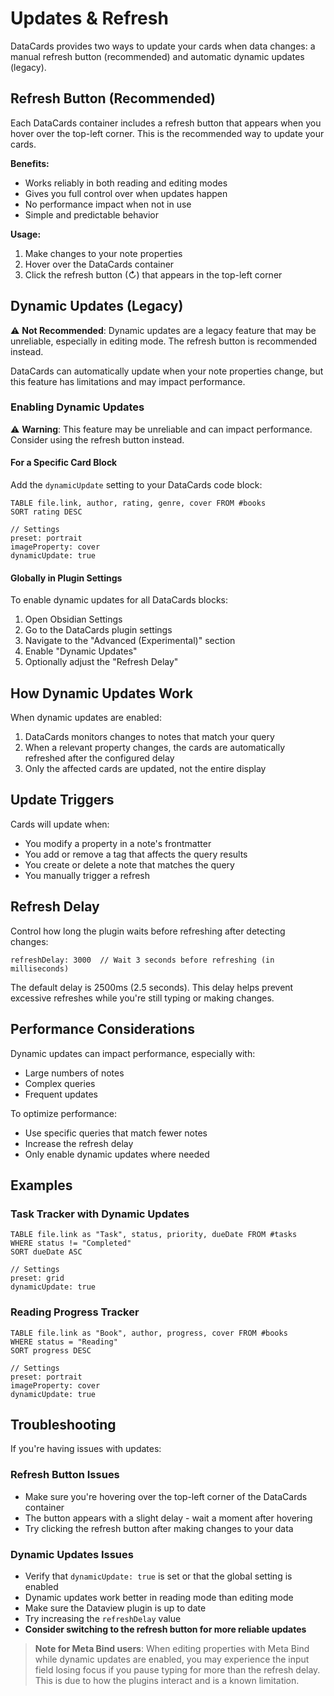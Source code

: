 # Updates & Refresh

DataCards provides two ways to update your cards when data changes: a manual refresh button (recommended) and automatic dynamic updates (legacy).

## Refresh Button (Recommended)

Each DataCards container includes a refresh button that appears when you hover over the top-left corner. This is the recommended way to update your cards.

**Benefits:**
- Works reliably in both reading and editing modes
- Gives you full control over when updates happen
- No performance impact when not in use
- Simple and predictable behavior

**Usage:**
1. Make changes to your note properties
2. Hover over the DataCards container
3. Click the refresh button (↻) that appears in the top-left corner

## Dynamic Updates (Legacy)

⚠️ **Not Recommended**: Dynamic updates are a legacy feature that may be unreliable, especially in editing mode. The refresh button is recommended instead.

DataCards can automatically update when your note properties change, but this feature has limitations and may impact performance.

### Enabling Dynamic Updates

⚠️ **Warning**: This feature may be unreliable and can impact performance. Consider using the refresh button instead.

#### For a Specific Card Block

Add the `dynamicUpdate` setting to your DataCards code block:

```datacards
TABLE file.link, author, rating, genre, cover FROM #books
SORT rating DESC

// Settings
preset: portrait
imageProperty: cover
dynamicUpdate: true
```

#### Globally in Plugin Settings

To enable dynamic updates for all DataCards blocks:

1. Open Obsidian Settings
2. Go to the DataCards plugin settings
3. Navigate to the "Advanced (Experimental)" section
4. Enable "Dynamic Updates"
5. Optionally adjust the "Refresh Delay"

## How Dynamic Updates Work

When dynamic updates are enabled:

1. DataCards monitors changes to notes that match your query
2. When a relevant property changes, the cards are automatically refreshed after the configured delay
3. Only the affected cards are updated, not the entire display

## Update Triggers

Cards will update when:

- You modify a property in a note's frontmatter
- You add or remove a tag that affects the query results
- You create or delete a note that matches the query
- You manually trigger a refresh

## Refresh Delay

Control how long the plugin waits before refreshing after detecting changes:

```
refreshDelay: 3000  // Wait 3 seconds before refreshing (in milliseconds)
```

The default delay is 2500ms (2.5 seconds). This delay helps prevent excessive refreshes while you're still typing or making changes.

## Performance Considerations

Dynamic updates can impact performance, especially with:

- Large numbers of notes
- Complex queries
- Frequent updates

To optimize performance:

- Use specific queries that match fewer notes
- Increase the refresh delay
- Only enable dynamic updates where needed

## Examples

### Task Tracker with Dynamic Updates

```datacards
TABLE file.link as "Task", status, priority, dueDate FROM #tasks
WHERE status != "Completed"
SORT dueDate ASC

// Settings
preset: grid
dynamicUpdate: true
```

### Reading Progress Tracker

```datacards
TABLE file.link as "Book", author, progress, cover FROM #books
WHERE status = "Reading"
SORT progress DESC

// Settings
preset: portrait
imageProperty: cover
dynamicUpdate: true
```

## Troubleshooting

If you're having issues with updates:

### Refresh Button Issues
- Make sure you're hovering over the top-left corner of the DataCards container
- The button appears with a slight delay - wait a moment after hovering
- Try clicking the refresh button after making changes to your data

### Dynamic Updates Issues
- Verify that `dynamicUpdate: true` is set or that the global setting is enabled
- Dynamic updates work better in reading mode than editing mode
- Make sure the Dataview plugin is up to date
- Try increasing the `refreshDelay` value
- **Consider switching to the refresh button for more reliable updates**

> **Note for Meta Bind users**: When editing properties with Meta Bind while dynamic updates are enabled, you may experience the input field losing focus if you pause typing for more than the refresh delay. This is due to how the plugins interact and is a known limitation.
